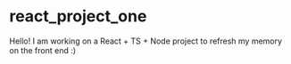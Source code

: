 # react_project_one

Hello! I am working on a React + TS + Node project to refresh my memory on the front end :) 
